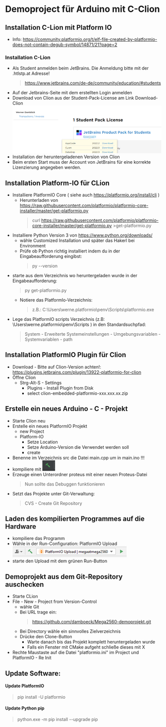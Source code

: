 # Demoproject für Arduino mit C-Clion
## Installation C-Lion mit Platform IO
* Info: https://community.platformio.org/t/elf-file-created-by-platformio-does-not-contain-degub-symbol/14871/21?page=2
### Installation C-Lion
* Als Student anmelden beim JetBrains. Die Anmeldung bitte mit der .htlstp.at Adresse!
  >https://www.jetbrains.com/de-de/community/education/#students
* Auf der Jetbrains-Seite mit dem erstellten Login anmelden
* Download von Clion aus der Student-Pack-License am Link Download-Clion
  ![img.png](img.png)
* Installation der heruntergeladenen Version von Clion
* Beim ersten Start muss der Account von JetBrains für eine korrekte Lizenzierung angegeben werden.

## Installation Platform-IO für CLion
* Installiere PlatformIO Core ( siehe auch https://platformio.org/install/cli )
  * Herunterladen von https://raw.githubusercontent.com/platformio/platformio-core-installer/master/get-platformio.py
    >curl https://raw.githubusercontent.com/platformio/platformio-core-installer/master/get-platformio.py >get-platformio.py
* Installiere Python Version 3 von https://www.python.org/downloads/
  * wähle Customized Installation und später das Hakerl bei Environment
  * Prüfe ob Python richtig installiert indem du in der Eingabeaufforderung eingibst:
    >py --version
* starte aus dem Verzeichnis wo heruntergeladen wurde in der Eingabeaufforderung:
  >py get-platformio.py
  * Notiere das PlatformIo-Verzeichnis:
    >  z.B.: C:\Users\werne\.platformio\penv\Scripts\platformio.exe
* Lege das PlatformIO scripts Verzeichnis (z.B: \Users\werne\.platformio\penv\Scripts ) in den Standardsuchpfad:
  >System - Erweiterte Systemeinstellungen - Umgebungsvariablen - Systemvariablen - path

## Installation PlatformIO Plugin für Clion
* Download - Bitte auf Clion-Version achten!: https://plugins.jetbrains.com/plugin/13922-platformio-for-clion
* Öffne Clion
  * Strg-Alt-S - Settings
    * Plugins - Install Plugin from Disk
    * select clion-embedded-platformio-xxx.xxx.xx.zip

## Erstelle ein neues Arduino - C - Projekt
* Starte Clion neu
* Erstelle ein neues PlatformIO Projekt
  * new Project
  * Platform-IO
    * Setze Location
    * Setze Arduino-Version die Verwendet werden soll
    * create
* Benenne im Verzeichnis src die Datei main.cpp um in main.ino !!!
* kompiliere mit ![img_1.png](img_1.png)
* Erzeuge einen Unterordner proteus mit einer neuen Proteus-Datei
  >Nun sollte das Debuggen funktionieren
* Setzt das Projekte unter Git-Verwaltung:
  >CVS - Create Git Repository

## Laden des kompilierten Programmes auf die Hardware
* kompiliere das Programm
* Wähle in der Run-Configuration: PlatformIO Upload
  ![img_2.png](img_2.png)
* starte den Upload mit dem grünen Run-Button

## Demoprojekt aus dem Git-Repository auschecken
* Starte CLion
* File - New - Project from Version-Control
  * wähle Git
  * Bei URL trage ein:
    >https://github.com/damboeck/Mega2560-demoprojekt.git
  * Bei Directory wähle ein sinnvolles Zielverzeichnis
  * Drücke den Clone-Button
    * Warte danach bis das Projekt komplett heruntergeladen wurde
    * Falls ein Fenster mit CMake aufgeht schließe dieses mit X
* Rechte Maustaste auf die Datei "platformio.ini" im Project und PlatformIO - Re Init

## Update Software:
#### Update PlatformIO
> pip install -U platformio
#### Update Python pip
> python.exe -m pip install --upgrade pip

